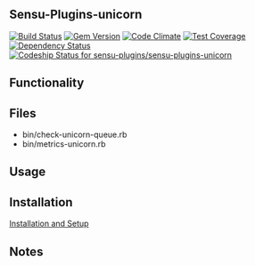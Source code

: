 ## Sensu-Plugins-unicorn

[ ![Build Status](https://travis-ci.org/sensu-plugins/sensu-plugins-unicorn.svg?branch=master)](https://travis-ci.org/sensu-plugins/sensu-plugins-unicorn)
[![Gem Version](https://badge.fury.io/rb/sensu-plugins-unicorn.svg)](http://badge.fury.io/rb/sensu-plugins-unicorn)
[![Code Climate](https://codeclimate.com/github/sensu-plugins/sensu-plugins-unicorn/badges/gpa.svg)](https://codeclimate.com/github/sensu-plugins/sensu-plugins-unicorn)
[![Test Coverage](https://codeclimate.com/github/sensu-plugins/sensu-plugins-unicorn/badges/coverage.svg)](https://codeclimate.com/github/sensu-plugins/sensu-plugins-unicorn)
[![Dependency Status](https://gemnasium.com/sensu-plugins/sensu-plugins-unicorn.svg)](https://gemnasium.com/sensu-plugins/sensu-plugins-unicorn)
[![Codeship Status for sensu-plugins/sensu-plugins-unicorn](https://codeship.com/projects/fc47fea0-e89c-0132-b8db-62885e5c211b/status?branch=master)](https://codeship.com/projects/82847)

## Functionality

## Files
 * bin/check-unicorn-queue.rb
 * bin/metrics-unicorn.rb

## Usage

## Installation

[Installation and Setup](http://sensu-plugins.io/docs/installation_instructions.html)

## Notes
